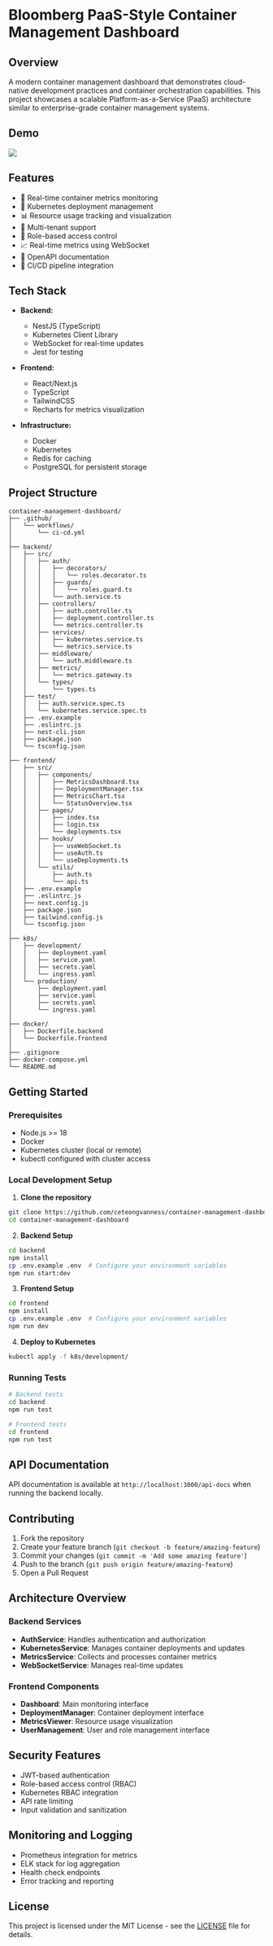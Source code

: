 # Bloomberg PaaS-Style Container Management Dashboard

## Overview
A modern container management dashboard that demonstrates cloud-native development practices and container orchestration capabilities. This project showcases a scalable Platform-as-a-Service (PaaS) architecture similar to enterprise-grade container management systems.

## Demo
![](https://github.com/ceteongvanness/container-management-dashboard/blob/main/images/screencapture-localhost-3001-2024-12-08-11_41_34.png)

## Features
- 🔄 Real-time container metrics monitoring
- 🚀 Kubernetes deployment management
- 📊 Resource usage tracking and visualization
- 👥 Multi-tenant support
- 🔐 Role-based access control
- 📈 Real-time metrics using WebSocket
- 📝 OpenAPI documentation
- 🔄 CI/CD pipeline integration

## Tech Stack
- **Backend:**
  - NestJS (TypeScript)
  - Kubernetes Client Library
  - WebSocket for real-time updates
  - Jest for testing
  
- **Frontend:**
  - React/Next.js
  - TypeScript
  - TailwindCSS
  - Recharts for metrics visualization
  
- **Infrastructure:**
  - Docker
  - Kubernetes
  - Redis for caching
  - PostgreSQL for persistent storage

## Project Structure
```
container-management-dashboard/
├── .github/
│   └── workflows/
│       └── ci-cd.yml
│
├── backend/
│   ├── src/
│   │   ├── auth/
│   │   │   ├── decorators/
│   │   │   │   └── roles.decorator.ts
│   │   │   ├── guards/
│   │   │   │   └── roles.guard.ts
│   │   │   └── auth.service.ts
│   │   ├── controllers/
│   │   │   ├── auth.controller.ts
│   │   │   ├── deployment.controller.ts
│   │   │   └── metrics.controller.ts
│   │   ├── services/
│   │   │   ├── kubernetes.service.ts
│   │   │   └── metrics.service.ts
│   │   ├── middleware/
│   │   │   └── auth.middleware.ts
│   │   ├── metrics/
│   │   │   └── metrics.gateway.ts
│   │   └── types/
│   │       └── types.ts
│   ├── test/
│   │   ├── auth.service.spec.ts
│   │   └── kubernetes.service.spec.ts
│   ├── .env.example
│   ├── .eslintrc.js
│   ├── nest-cli.json
│   ├── package.json
│   └── tsconfig.json
│
├── frontend/
│   ├── src/
│   │   ├── components/
│   │   │   ├── MetricsDashboard.tsx
│   │   │   ├── DeploymentManager.tsx
│   │   │   ├── MetricsChart.tsx
│   │   │   └── StatusOverview.tsx
│   │   ├── pages/
│   │   │   ├── index.tsx
│   │   │   ├── login.tsx
│   │   │   └── deployments.tsx
│   │   ├── hooks/
│   │   │   ├── useWebSocket.ts
│   │   │   ├── useAuth.ts
│   │   │   └── useDeployments.ts
│   │   └── utils/
│   │       ├── auth.ts
│   │       └── api.ts
│   ├── .env.example
│   ├── .eslintrc.js
│   ├── next.config.js
│   ├── package.json
│   ├── tailwind.config.js
│   └── tsconfig.json
│
├── k8s/
│   ├── development/
│   │   ├── deployment.yaml
│   │   ├── service.yaml
│   │   ├── secrets.yaml
│   │   └── ingress.yaml
│   └── production/
│       ├── deployment.yaml
│       ├── service.yaml
│       ├── secrets.yaml
│       └── ingress.yaml
│
├── docker/
│   ├── Dockerfile.backend
│   └── Dockerfile.frontend
│
├── .gitignore
├── docker-compose.yml
└── README.md
```

## Getting Started

### Prerequisites
- Node.js >= 18
- Docker
- Kubernetes cluster (local or remote)
- kubectl configured with cluster access

### Local Development Setup

1. **Clone the repository**
```bash
git clone https://github.com/ceteongvanness/container-management-dashboard.git
cd container-management-dashboard
```

2. **Backend Setup**
```bash
cd backend
npm install
cp .env.example .env  # Configure your environment variables
npm run start:dev
```

3. **Frontend Setup**
```bash
cd frontend
npm install
cp .env.example .env  # Configure your environment variables
npm run dev
```

4. **Deploy to Kubernetes**
```bash
kubectl apply -f k8s/development/
```

### Running Tests
```bash
# Backend tests
cd backend
npm run test

# Frontend tests
cd frontend
npm run test
```

## API Documentation
API documentation is available at `http://localhost:3000/api-docs` when running the backend locally.

## Contributing
1. Fork the repository
2. Create your feature branch (`git checkout -b feature/amazing-feature`)
3. Commit your changes (`git commit -m 'Add some amazing feature'`)
4. Push to the branch (`git push origin feature/amazing-feature`)
5. Open a Pull Request

## Architecture Overview

### Backend Services
- **AuthService**: Handles authentication and authorization
- **KubernetesService**: Manages container deployments and updates
- **MetricsService**: Collects and processes container metrics
- **WebSocketService**: Manages real-time updates

### Frontend Components
- **Dashboard**: Main monitoring interface
- **DeploymentManager**: Container deployment interface
- **MetricsViewer**: Resource usage visualization
- **UserManagement**: User and role management interface

## Security Features
- JWT-based authentication
- Role-based access control (RBAC)
- Kubernetes RBAC integration
- API rate limiting
- Input validation and sanitization

## Monitoring and Logging
- Prometheus integration for metrics
- ELK stack for log aggregation
- Health check endpoints
- Error tracking and reporting

## License
This project is licensed under the MIT License - see the [LICENSE](LICENSE) file for details.

